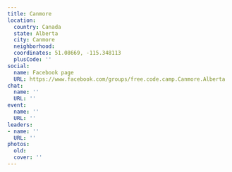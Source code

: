 ```yaml
---
title: Canmore
location:
  country: Canada
  state: Alberta
  city: Canmore
  neighborhood: 
  coordinates: 51.08669, -115.348113
  plusCode: ''
social:
  name: Facebook page
  URL: https://www.facebook.com/groups/free.code.camp.Canmore.Alberta
chat:
  name: ''
  URL: ''
event:
  name: ''
  URL: ''
leaders:
- name: ''
  URL: ''
photos:
  old: 
  cover: ''
---
```

